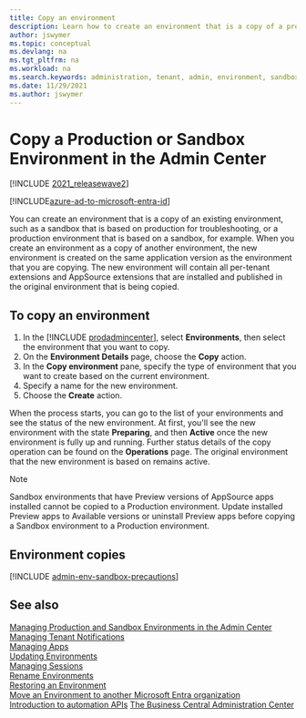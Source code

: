 ```yaml
---
title: Copy an environment
description: Learn how to create an environment that is a copy of a production or sandbox environment.
author: jswymer
ms.topic: conceptual
ms.devlang: na
ms.tgt_pltfrm: na
ms.workload: na
ms.search.keywords: administration, tenant, admin, environment, sandbox, copy
ms.date: 11/29/2021
ms.author: jswymer
---
```


# Copy a Production or Sandbox Environment in the Admin Center

[!INCLUDE [2021_releasewave2](../includes/2021_releasewave2.md)]

[!INCLUDE[azure-ad-to-microsoft-entra-id](~/../shared-content/shared/azure-ad-to-microsoft-entra-id.md)]

You can create an environment that is a copy of an existing environment, such as a sandbox that is based on production for troubleshooting, or a production environment that is based on a sandbox, for example. When you create an environment as a copy of another environment, the new environment is created on the same application version as the environment that you are copying. The new environment will contain all per-tenant extensions and AppSource extensions that are installed and published in the original environment that is being copied.

## To copy an environment

1. In the [!INCLUDE [prodadmincenter](../developer/includes/prodadmincenter.md)], select **Environments**, then select the environment that you want to copy.
2. On the **Environment Details** page, choose the **Copy** action.
3. In the **Copy environment** pane, specify the type of environment that you want to create based on the current environment.
4. Specify a name for the new environment.
5. Choose the **Create** action.

When the process starts, you can go to the list of your environments and see the status of the new environment. At first, you'll see the new environment with the state **Preparing**, and then **Active** once the new environment is fully up and running. Further status details of the copy operation can be found on the **Operations** page. The original environment that the new environment is based on remains active.

> [!NOTE]
> Sandbox environments that have Preview versions of AppSource apps installed cannot be copied to a Production environment. Update installed Preview apps to Available versions or uninstall Preview apps before copying a Sandbox environment to a Production environment.

## Environment copies

[!INCLUDE [admin-env-sandbox-precautions](../developer/includes/admin-env-sandbox-precautions.md)]

## See also

[Managing Production and Sandbox Environments in the Admin Center](tenant-admin-center-environments.md)  
[Managing Tenant Notifications](tenant-admin-center-notifications.md)  
[Managing Apps](tenant-admin-center-manage-apps.md)  
[Updating Environments](tenant-admin-center-update-management.md)  
[Managing Sessions](tenant-admin-center-manage-sessions.md)  
[Rename Environments](tenant-admin-center-environments-rename.md)  
[Restoring an Environment](tenant-admin-center-backup-restore.md)  
[Move an Environment to another Microsoft Entra organization](tenant-admin-center-environments-move.md)  
[Introduction to automation APIs](itpro-introduction-to-automation-apis.md)
[The Business Central Administration Center](tenant-admin-center.md)  
